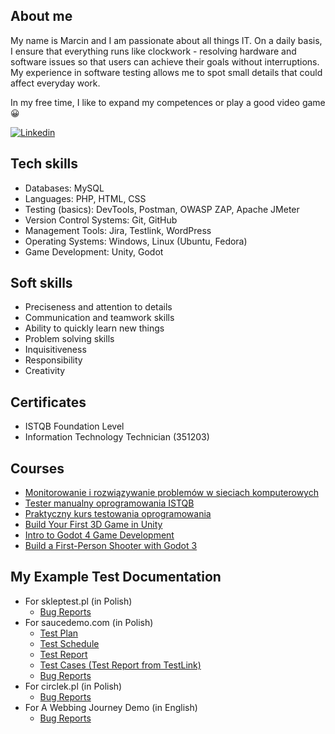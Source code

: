 ## About me
My name is Marcin and I am passionate about all things IT.
On a daily basis, I ensure that everything runs like clockwork - resolving hardware and software issues so that users can achieve their goals without interruptions. My experience in software testing allows me to spot small details that could affect everyday work.

In my free time, I like to expand my competences or play a good video game 😀

[![Linkedin](https://img.shields.io/badge/LinkedIn-0077B5?style=for-the-badge&logo=linkedin&logoColor=white)](https://www.linkedin.com/in/marcin-szyma%C5%84ski-qa/)

## Tech skills
* Databases: MySQL
* Languages: PHP, HTML, CSS
* Testing (basics): DevTools, Postman, OWASP ZAP, Apache JMeter
* Version Control Systems: Git, GitHub
* Management Tools: Jira, Testlink, WordPress
* Operating Systems: Windows, Linux (Ubuntu, Fedora)
* Game Development: Unity, Godot

## Soft skills
* Preciseness and attention to details
* Communication and teamwork skills
* Ability to quickly learn new things
* Problem solving skills
* Inquisitiveness
* Responsibility
* Creativity

## Certificates
* ISTQB Foundation Level
* Information Technology Technician (351203)

## Courses
* [Monitorowanie i rozwiązywanie problemów w sieciach komputerowych](https://szkolenia.dagma.eu/pl/training,catalog,549/monitorowanie-i-rozwiazywanie-problemow-w-sieciach-komputerowych)
* [Tester manualny oprogramowania ISTQB](https://dobrekursy.it/tester-manualny/)
* [Praktyczny kurs testowania oprogramowania](https://www.udemy.com/course/praktyczny-kurs-testowania-oprogramowania/?course_id=4345304)
* [Build Your First 3D Game in Unity](https://www.youtube.com/playlist?list=PLrnPJCHvNZuB5ATsJZLKX3AW4V9XaIV9b)
* [Intro to Godot 4 Game Development](https://academy.zenva.com/product/intro-to-godot-4-game-development/)
* [Build a First-Person Shooter with Godot 3](https://academy.zenva.com/course/build-a-first-person-shooter-with-godot/)

## My Example Test Documentation
* For skleptest.pl (in Polish)
  * [Bug Reports](https://github.com/Maar2048/portfolio/blob/main/skleptest.pl/zgloszeniabledow.pdf)
* For saucedemo.com (in Polish)
  * [Test Plan](https://github.com/Maar2048/portfolio/blob/main/saucedemo.com/plantestow.pdf)
  * [Test Schedule](https://github.com/Maar2048/portfolio/blob/main/saucedemo.com/harmonogramtestow.pdf)
  * [Test Report](https://github.com/Maar2048/portfolio/blob/main/saucedemo.com/raportztestow.pdf)
  * [Test Cases (Test Report from TestLink)](https://github.com/Maar2048/portfolio/blob/main/saucedemo.com/raportztestow_testlink.pdf)
  * [Bug Reports](https://github.com/Maar2048/portfolio/tree/main/saucedemo.com/zgloszeniabledow_jira)
* For circlek.pl (in Polish)
  *  [Bug Reports](https://github.com/Maar2048/portfolio/blob/main/circlek.pl/zgloszeniabledow.pdf)
* For A Webbing Journey Demo (in English)
  *  [Bug Reports](https://github.com/Maar2048/portfolio/blob/main/A%20Webbing%20Journey/bugreports.pdf)
